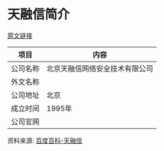 # 天融信简介

[原文链接]()

|项目|内容|
|-----|-----|
|公司名称|北京天融信网络安全技术有限公司|
|外文名称||
|公司地址|北京|
|成立时间|1995年|
|公司官网||

资料来源: 
[百度百科-天融信](https://baike.baidu.com/item/%E5%A4%A9%E8%9E%8D%E4%BF%A1)